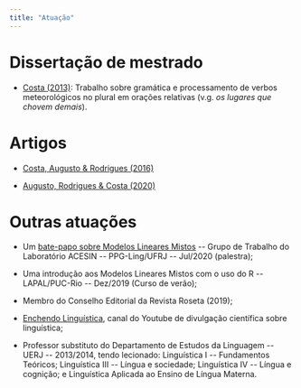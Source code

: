 ```yaml
---
title: "Atuação"
---
```


# Dissertação de mestrado
- [Costa (2013)](https://www.maxwell.vrac.puc-rio.br/colecao.php?strSecao=resultado&nrSeq=23890@2): Trabalho sobre gramática e processamento de verbos meteorológicos no plural em orações relativas (v.g. *os lugares que chovem demais*).

# Artigos
- [Costa, Augusto & Rodrigues (2016)](https://periodicos.ufjf.br/index.php/veredas/article/view/24982)

- [Augusto, Rodrigues & Costa (2020)](https://books.google.it/books/about/Language_Acquisition_Processing_and_Bili.html?id=urzxDwAAQBAJ&redir_esc=y)

# Outras atuações

- Um [bate-papo sobre Modelos Lineares Mistos](https://www.youtube.com/watch?v=nQ7l9sSEWgY&t=2792s) -- Grupo de Trabalho do Laboratório ACESIN -- PPG-Ling/UFRJ -- Jul/2020 (palestra);

- Uma introdução aos Modelos Lineares Mistos com o uso do R -- LAPAL/PUC-Rio -- Dez/2019 (Curso de verão);

- Membro do Conselho Editorial da Revista Roseta (2019);

- [Enchendo Linguística](https://www.youtube.com/channel/UCB-6vpF2TxHJE7gQ3fktzVw), canal do Youtube de divulgação científica sobre linguística;

- Professor substituto do Departamento de Estudos da Linguagem -- UERJ -- 2013/2014, tendo lecionado: Linguística I -- Fundamentos Teóricos; Linguística III -- Língua e sociedade; Linguística IV -- Língua e cognição; e Linguística Aplicada ao Ensino de Língua Materna.

